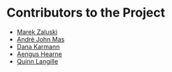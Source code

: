 Contributors to the Project
===========================

 - [Marek Zaluski](https://github.com/marekweb)
 - [André John Mas](https://github.com/ajmas)
 - [Dana Karmann](https://github.com/danamn)
 - [Aengus Hearne](https://github.com/xxxxx)
 - [Quinn Langille](https://github.com/quinnlangille)
